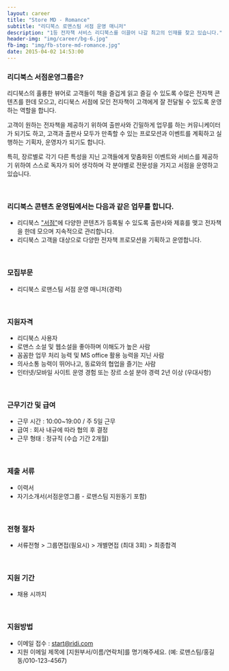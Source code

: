 ```yaml
---
layout: career
title: "Store MD - Romance"
subtitle: "리디북스 로맨스팀 서점 운영 매니저"
description: "1등 전자책 서비스 리디북스를 이끌어 나갈 최고의 인재를 찾고 있습니다."
header-img: "img/career/bg-6.jpg"
fb-img: "img/fb-store-md-romance.jpg"
date: 2015-04-02 14:53:00
---
```



### 리디북스 서점운영그룹은?

리디북스의 훌륭한 뷰어로 고객들이 책을 즐겁게 읽고 즐길 수 있도록 수많은 전자책 콘텐츠를 한데 모으고, 리디북스 서점에 모인 전자책이 고객에게 잘 전달될 수 있도록 운영하는 역할을 합니다.

고객이 원하는 전자책을 제공하기 위하여 출판사와 긴밀하게 업무를 하는 커뮤니케이터가 되기도 하고, 고객과 출판사 모두가 만족할 수 있는 프로모션과 이벤트를 계획하고 실행하는 기획자, 운영자가 되기도 합니다.

특히, 장르별로 각기 다른 특성을 지닌 고객들에게 맞춤화된 이벤트와 서비스를 제공하기 위하여 스스로 독자가 되어 생각하며 각 분야별로 전문성을 가지고 서점을 운영하고 있습니다.

<br>

### 리디북스 콘텐츠 운영팀에서는 다음과 같은 업무를 합니다.

* 리디북스 ["서점"](http://ridibooks.com)에 다양한 콘텐츠가 등록될 수 있도록 출판사와 제휴를 맺고 전자책을 한데 모으며 지속적으로 관리합니다.
* 리디북스 고객을 대상으로 다양한 전자책 프로모션을 기획하고 운영합니다.

<br>

### 모집부문
* 리디북스 로맨스팀 서점 운영 매니저(경력)

<br>

### 지원자격

* 리디북스 사용자
* 로맨스 소설  및 웹소설을 좋아하며 이해도가 높은 사람
* 꼼꼼한 업무 처리 능력 및 MS office 활용 능력을 지닌 사람
* 의사소통 능력이 뛰어나고, 동료와의 협업을 즐기는 사람
* 인터넷/모바일 사이트 운영 경험 또는 장르 소설 분야 경력 2년 이상 (우대사항)

<br>

### 근무기간 및 급여

* 근무 시간 : 10:00~19:00 / 주 5일 근무
* 급여 : 회사 내규에 따라 협의 후 결정
* 근무 형태 : 정규직 (수습 기간 2개월)

<br>

### 제출 서류

* 이력서
* 자기소개서(서점운영그룹 - 로맨스팀 지원동기 포함)

<br>

### 전형 절차

* 서류전형 > 그룹면접(필요시) > 개별면접 (최대 3회) > 최종합격

<br>

### 지원 기간

* 채용 시까지

<br>

### 지원방법

* 이메일 접수 : <a href="mailto:start@ridi.com">start@ridi.com</a>
* 지원 이메일 제목에 [지원부서/이름/연락처]를 명기해주세요.
  (예: 로맨스팀/홍길동/010-123-4567)
